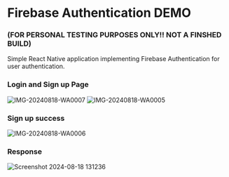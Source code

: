 ﻿# Firebase Authentication DEMO
### (FOR PERSONAL TESTING PURPOSES ONLY!! NOT A FINSHED BUILD)

Simple React Native application implementing Firebase Authentication for user authentication.

### Login and Sign up Page
![IMG-20240818-WA0007](https://github.com/user-attachments/assets/bf7d1922-3c08-4110-a9d5-f4472647efbe)
![IMG-20240818-WA0005](https://github.com/user-attachments/assets/514b356a-7002-46f6-9d8a-6504acc5fd20)

### Sign up success
![IMG-20240818-WA0006](https://github.com/user-attachments/assets/af5fbe9c-08bf-4feb-9417-3c84d6356e87)

### Response
![Screenshot 2024-08-18 131236](https://github.com/user-attachments/assets/4af822e6-1c16-4f0f-a40e-ff3f2ad786ee)
